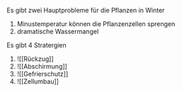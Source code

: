 Es gibt zwei Hauptprobleme für die Pflanzen in Winter
1. Minustemperatur können die Pflanzenzellen sprengen
2. dramatische Wassermangel

Es gibt 4 Stratergien
1. ![[Rückzug]]
2. ![[Abschirmung]]
3. ![[Gefrierschutz]]
4. ![[Zellumbau]]
